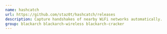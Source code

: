 ```yaml
---
name: hashcatch
url: https://github.com/staz0t/hashcatch/releases
description: Capture handshakes of nearby WiFi networks automatically.
group: blackarch blackarch-wireless blackarch-cracker
---
```


